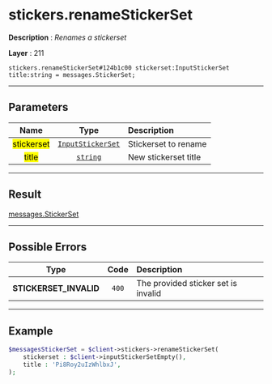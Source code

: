 # stickers.renameStickerSet

**Description** : *Renames a stickerset*

**Layer** : 211

```tl
stickers.renameStickerSet#124b1c00 stickerset:InputStickerSet title:string = messages.StickerSet;
```

---

## Parameters

| Name | Type | Description |
| :---: | :---: | :--- |
| <mark>stickerset</mark> | [`InputStickerSet`](type/InputStickerSet) | Stickerset to rename |
| <mark>title</mark> | [`string`](type/string) | New stickerset title |

---

## Result

[messages.StickerSet](type/messages.StickerSet)

---

## Possible Errors

| Type | Code | Description |
| :---: | :---: | :--- |
| **STICKERSET_INVALID** | `400` | The provided sticker set is invalid |

---

## Example

```php
$messagesStickerSet = $client->stickers->renameStickerSet(
	stickerset : $client->inputStickerSetEmpty(),
	title : 'Pi8Roy2uIzWhlbxJ',
);
```